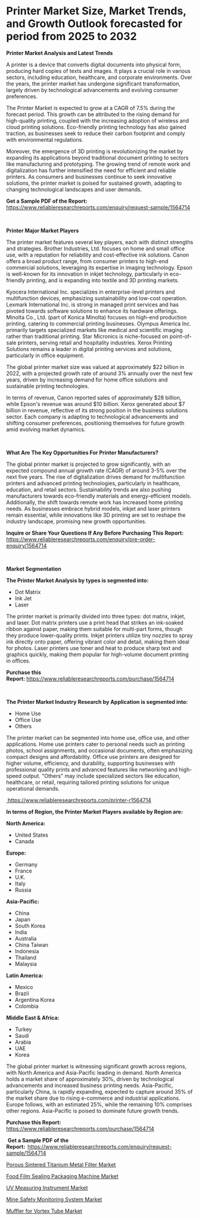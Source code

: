 <p><h1>Printer Market Size, Market Trends, and Growth Outlook forecasted for period from 2025 to 2032</h1></p><p><strong>Printer Market Analysis and Latest Trends</strong></p>
<p><p>A printer is a device that converts digital documents into physical form, producing hard copies of texts and images. It plays a crucial role in various sectors, including education, healthcare, and corporate environments. Over the years, the printer market has undergone significant transformation, largely driven by technological advancements and evolving consumer preferences.</p><p>The Printer Market is expected to grow at a CAGR of 7.5% during the forecast period. This growth can be attributed to the rising demand for high-quality printing, coupled with the increasing adoption of wireless and cloud printing solutions. Eco-friendly printing technology has also gained traction, as businesses seek to reduce their carbon footprint and comply with environmental regulations.</p><p>Moreover, the emergence of 3D printing is revolutionizing the market by expanding its applications beyond traditional document printing to sectors like manufacturing and prototyping. The growing trend of remote work and digitalization has further intensified the need for efficient and reliable printers. As consumers and businesses continue to seek innovative solutions, the printer market is poised for sustained growth, adapting to changing technological landscapes and user demands.</p></p>
<p><strong>Get a Sample PDF of the Report:&nbsp;</strong> <a href="https://www.reliableresearchreports.com/enquiry/request-sample/1564714?utm_campaign=32&utm_medium=2&utm_source=Github&utm_content=ia&utm_term=28022025&utm_id=printer">https://www.reliableresearchreports.com/enquiry/request-sample/1564714</a></p>
<p>&nbsp;</p>
<p><strong>Printer Major Market Players</strong></p>
<p><p>The printer market features several key players, each with distinct strengths and strategies. Brother Industries, Ltd. focuses on home and small office use, with a reputation for reliability and cost-effective ink solutions. Canon offers a broad product range, from consumer printers to high-end commercial solutions, leveraging its expertise in imaging technology. Epson is well-known for its innovation in inkjet technology, particularly in eco-friendly printing, and is expanding into textile and 3D printing markets.</p><p>Kyocera International Inc. specializes in enterprise-level printers and multifunction devices, emphasizing sustainability and low-cost operation. Lexmark International Inc. is strong in managed print services and has pivoted towards software solutions to enhance its hardware offerings. Minolta Co., Ltd. (part of Konica Minolta) focuses on high-end production printing, catering to commercial printing businesses. Olympus America Inc. primarily targets specialized markets like medical and scientific imaging rather than traditional printing. Star Micronics is niche-focused on point-of-sale printers, serving retail and hospitality industries. Xerox Printing Solutions remains a leader in digital printing services and solutions, particularly in office equipment.</p><p>The global printer market size was valued at approximately $22 billion in 2022, with a projected growth rate of around 3% annually over the next few years, driven by increasing demand for home office solutions and sustainable printing technologies.</p><p>In terms of revenue, Canon reported sales of approximately $28 billion, while Epson's revenue was around $10 billion. Xerox generated about $7 billion in revenue, reflective of its strong position in the business solutions sector. Each company is adapting to technological advancements and shifting consumer preferences, positioning themselves for future growth amid evolving market dynamics.</p></p>
<p>&nbsp;</p>
<p><strong>What Are The Key Opportunities For Printer Manufacturers?</strong></p>
<p><p>The global printer market is projected to grow significantly, with an expected compound annual growth rate (CAGR) of around 3-5% over the next five years. The rise of digitalization drives demand for multifunction printers and advanced printing technologies, particularly in healthcare, education, and retail sectors. Sustainability trends are also pushing manufacturers towards eco-friendly materials and energy-efficient models. Additionally, the shift towards remote work has increased home printing needs. As businesses embrace hybrid models, inkjet and laser printers remain essential, while innovations like 3D printing are set to reshape the industry landscape, promising new growth opportunities.</p></p>
<p><strong>Inquire or Share Your Questions If Any Before Purchasing This Report:</strong> <a href="https://www.reliableresearchreports.com/enquiry/pre-order-enquiry/1564714?utm_campaign=32&utm_medium=2&utm_source=Github&utm_content=ia&utm_term=28022025&utm_id=printer">https://www.reliableresearchreports.com/enquiry/pre-order-enquiry/1564714</a></p>
<p>&nbsp;</p>
<p><strong>Market Segmentation</strong></p>
<p><strong>The Printer Market Analysis by types is segmented into:</strong></p>
<p><ul><li>Dot Matrix</li><li>Ink Jet</li><li>Laser</li></ul></p>
<p><p>The printer market is primarily divided into three types: dot matrix, inkjet, and laser. Dot matrix printers use a print head that strikes an ink-soaked ribbon against paper, making them suitable for multi-part forms, though they produce lower-quality prints. Inkjet printers utilize tiny nozzles to spray ink directly onto paper, offering vibrant color and detail, making them ideal for photos. Laser printers use toner and heat to produce sharp text and graphics quickly, making them popular for high-volume document printing in offices.</p></p>
<p><strong>Purchase this Report:&nbsp;</strong><a href="https://www.reliableresearchreports.com/purchase/1564714?utm_campaign=32&utm_medium=2&utm_source=Github&utm_content=ia&utm_term=28022025&utm_id=printer">https://www.reliableresearchreports.com/purchase/1564714</a></p>
<p>&nbsp;</p>
<p><strong>The Printer Market Industry Research by Application is segmented into:</strong></p>
<p><ul><li>Home Use</li><li>Office Use</li><li>Others</li></ul></p>
<p><p>The printer market can be segmented into home use, office use, and other applications. Home use printers cater to personal needs such as printing photos, school assignments, and occasional documents, often emphasizing compact designs and affordability. Office use printers are designed for higher volume, efficiency, and durability, supporting businesses with professional quality prints and advanced features like networking and high-speed output. "Others" may include specialized sectors like education, healthcare, or retail, requiring tailored printing solutions for unique operational demands.</p></p>
<p><a href="https://www.reliableresearchreports.com/printer-r1564714?utm_campaign=32&utm_medium=2&utm_source=Github&utm_content=ia&utm_term=28022025&utm_id=printer">&nbsp;https://www.reliableresearchreports.com/printer-r1564714</a></p>
<p><strong>In terms of Region, the Printer Market Players available by Region are:</strong></p>
<p>
    <p> <strong> North America: </strong>
        <ul>
            <li>United States</li>
            <li>Canada</li>
        </ul>
        </p> 
    <p> <strong> Europe: </strong>
        <ul>
            <li>Germany</li>
            <li>France</li>
            <li>U.K.</li>
            <li>Italy</li>
            <li>Russia</li>
        </ul>
        </p> 
    <p> <strong> Asia-Pacific: </strong>
        <ul>
            <li>China</li>
            <li>Japan</li>
            <li>South Korea</li>
            <li>India</li>
            <li>Australia</li>
            <li>China Taiwan</li>
            <li>Indonesia</li>
            <li>Thailand</li>
            <li>Malaysia</li>
        </ul>
        </p> 
    <p> <strong> Latin America: </strong>
        <ul>
            <li>Mexico</li>
            <li>Brazil</li>
            <li>Argentina Korea</li>
            <li>Colombia</li>
        </ul>
        </p> 
    <p> <strong> Middle East & Africa: </strong>
        <ul>
            <li>Turkey</li>
            <li>Saudi</li>
            <li>Arabia</li>
            <li>UAE</li>
            <li>Korea</li>
        </ul>
    </p>
    </p>
<p><p>The global printer market is witnessing significant growth across regions, with North America and Asia-Pacific leading in demand. North America holds a market share of approximately 30%, driven by technological advancements and increased business printing needs. Asia-Pacific, particularly China, is rapidly expanding, expected to capture around 35% of the market share due to rising e-commerce and industrial applications. Europe follows, with an estimated 25%, while the remaining 10% comprises other regions. Asia-Pacific is poised to dominate future growth trends.</p></p>
<p><strong>Purchase this Report: </strong><a href="https://www.reliableresearchreports.com/purchase/1564714?utm_campaign=32&utm_medium=2&utm_source=Github&utm_content=ia&utm_term=28022025&utm_id=printer">https://www.reliableresearchreports.com/purchase/1564714</a></p>
<p>&nbsp;<strong>Get a Sample PDF of the Report:&nbsp;&nbsp;</strong><a href="https://www.reliableresearchreports.com/enquiry/request-sample/1564714?utm_campaign=32&utm_medium=2&utm_source=Github&utm_content=ia&utm_term=28022025&utm_id=printer">https://www.reliableresearchreports.com/enquiry/request-sample/1564714</a></p>
<p><strong></strong></p>
<p><p><a href="https://github.com/balkanalazar/Market-Research-Report-List-1/blob/main/porous-sintered-titanium-metal-filter-market.md?utm_campaign=32&utm_medium=2&utm_source=Github&utm_content=ia&utm_term=28022025&utm_id=printer">Porous Sintered Titanium Metal Filter Market</a></p><p><a href="https://github.com/boyertrull4r/Market-Research-Report-List-1/blob/main/food-film-sealing-packaging-machine-market.md?utm_campaign=32&utm_medium=2&utm_source=Github&utm_content=ia&utm_term=28022025&utm_id=printer">Food Film Sealing Packaging Machine Market</a></p><p><a href="https://github.com/zakkistuey/Market-Research-Report-List-1/blob/main/uv-measuring-instrument-market.md?utm_campaign=32&utm_medium=2&utm_source=Github&utm_content=ia&utm_term=28022025&utm_id=printer">UV Measuring Instrument Market</a></p><p><a href="https://github.com/siertnamba7u/Market-Research-Report-List-1/blob/main/mine-safety-monitoring-system-market.md?utm_campaign=32&utm_medium=2&utm_source=Github&utm_content=ia&utm_term=28022025&utm_id=printer">Mine Safety Monitoring System Market</a></p><p><a href="https://github.com/lillybosakoi/Market-Research-Report-List-1/blob/main/muffler-for-vortex-tube-market.md?utm_campaign=32&utm_medium=2&utm_source=Github&utm_content=ia&utm_term=28022025&utm_id=printer">Muffler for Vortex Tube Market</a></p></p>